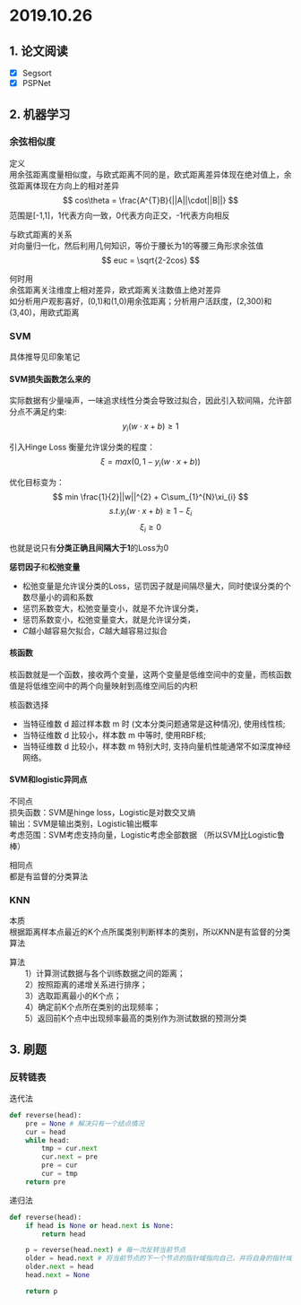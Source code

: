 # 2019.10.26

## 1. 论文阅读

- [x] Segsort
- [x] PSPNet

## 2. 机器学习

### **余弦相似度**

定义  
用余弦距离度量相似度，与欧式距离不同的是，欧式距离差异体现在绝对值上，余弦距离体现在方向上的相对差异  
$$
cos\theta  = \frac{A^{T}B}{||A||\cdot||B||}
$$
范围是[-1,1]，1代表方向一致，0代表方向正交，-1代表方向相反
  
与欧式距离的关系  
对向量归一化，然后利用几何知识，等价于腰长为1的等腰三角形求余弦值  
$$
euc = \sqrt{2-2cos}
$$

何时用  
余弦距离关注维度上相对差异，欧式距离关注数值上绝对差异  
如分析用户观影喜好，(0,1)和(1,0)用余弦距离；分析用户活跃度，(2,300)和(3,40)，用欧式距离

### **SVM**  

具体推导见印象笔记

#### SVM损失函数怎么来的

实际数据有少量噪声，一味追求线性分类会导致过拟合，因此引入软间隔，允许部分点不满足约束:
$$
y_{i}(w \cdot x+b) \geqslant 1
$$

引入Hinge Loss 衡量允许误分类的程度：
$$
\xi = max(0, 1-y_{i}(w \cdot x+b))
$$

优化目标变为：
$$
min \frac{1}{2}||w||^{2} + C\sum_{1}^{N}\xi_{i}
$$
$$
s.t. y_{i}(w \cdot x+b) \geqslant 1- \xi_{i}
$$
$$
\xi_{i} \geqslant 0
$$

也就是说只有**分类正确且间隔大于1**的Loss为0

**惩罚因子**和**松弛变量**

- 松弛变量是允许误分类的Loss，惩罚因子就是间隔尽量大，同时使误分类的个数尽量小的调和系数
- 惩罚系数变大，松弛变量变小，就是不允许误分类，
- 惩罚系数变小，松弛变量变大，就是允许误分类，
- $C$越小越容易欠拟合，$C$越大越容易过拟合

#### 核函数  

核函数就是一个函数，接收两个变量，这两个变量是低维空间中的变量，而核函数值是将低维空间中的两个向量映射到高维空间后的内积

核函数选择

- 当特征维数 d 超过样本数 m 时 (文本分类问题通常是这种情况), 使用线性核;
- 当特征维数 d 比较小，样本数 m 中等时, 使用RBF核;
- 当特征维数 d 比较小，样本数 m 特别大时, 支持向量机性能通常不如深度神经网络。

#### SVM和logistic异同点  

不同点  
损失函数：SVM是hinge loss，Logistic是对数交叉熵  
输出：SVM是输出类别，Logistic输出概率  
考虑范围：SVM考虑支持向量，Logistic考虑全部数据  （所以SVM比Logistic鲁棒）  

相同点  
都是有监督的分类算法

### KNN

本质  
根据距离样本点最近的K个点所属类别判断样本的类别，所以KNN是有监督的分类算法  

算法  
　　1）计算测试数据与各个训练数据之间的距离；  
　　2）按照距离的递增关系进行排序；  
　　3）选取距离最小的K个点；  
　　4）确定前K个点所在类别的出现频率；  
　　5）返回前K个点中出现频率最高的类别作为测试数据的预测分类

## 3. 刷题

### **反转链表**

迭代法

```python
def reverse(head):
    pre = None # 解决只有一个结点情况
    cur = head
    while head:
        tmp = cur.next
        cur.next = pre
        pre = cur
        cur = tmp
    return pre
```

递归法  

```python
def reverse(head):
    if head is None or head.next is None:
        return head

    p = reverse(head.next) # 每一次反转当前节点
    older = head.next # 将当前节点的下一个节点的指针域指向自己，并将自身的指针域指向空
    older.next = head
    head.next = None

    return p
```
